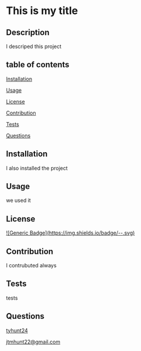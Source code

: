 # This is my title 

  ## Description
  I descriped this project

  ## table of contents
  [Installation](#Installation) 

  [Usage](#Usage) 

  [License](#License) 

  [Contribution](#Contribution)

  [Tests](#Tests) 
 
  [Questions](#Questions)


  ## Installation
  I also installed the project

  ## Usage
  we used it 

  ## License
  [![Generic Badge](https://img.shields.io/badge/<Common Development and Distribution License>-<Working>-<COLOR>.svg)](https://shields.io/)
  
  ## Contribution
  I contrubuted always

  ## Tests
  tests

  ## Questions
  [tyhunt24](https://github.com/) 

  jtmhunt22@gmail.com 
 
  